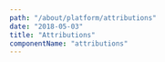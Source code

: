 ```yaml
---
path: "/about/platform/attributions"
date: "2018-05-03"
title: "Attributions"
componentName: "attributions"
---
```


